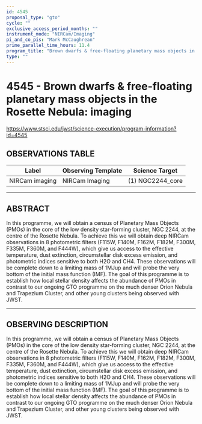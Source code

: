 ```yaml
---
id: 4545
proposal_type: "gto"
cycle: ""
exclusive_access_period_months: ""
instrument_mode: "NIRCam/Imaging"
pi_and_co_pis: "Mark McCaughrean"
prime_parallel_time_hours: 11.4
program_title: "Brown dwarfs & free-floating planetary mass objects in the Rosette Nebula: imaging"
type: ""
---
```

# 4545 - Brown dwarfs & free-floating planetary mass objects in the Rosette Nebula: imaging
https://www.stsci.edu/jwst/science-execution/program-information?id=4545
## OBSERVATIONS TABLE
| Label          | Observing Template | Science Target      |
|----------------|--------------------|---------------------|
| NIRCam imaging | NIRCam Imaging     | (1) NGC2244_core    |

---

## ABSTRACT

In this programme, we will obtain a census of Planetary Mass Objects (PMOs) in the core of the low density star-forming cluster, NGC 2244, at the centre of the Rosette Nebula. To achieve this we will obtain deep NIRCam observations in 8 photometric filters (F115W, F140M, F162M, F182M, F300M, F335M, F360M, and F444W), which give us access to the effective temperature, dust extinction, circumstellar disk excess emission, and photometric indices sensitive to both H2O and CH4. These observations will be complete down to a limiting mass of 1MJup and will probe the very bottom of the initial mass function (IMF). The goal of this programme is to establish how local stellar density affects the abundance of PMOs in contrast to our ongoing GTO programme on the much denser Orion Nebula and Trapezium Cluster, and other young clusters being observed with JWST.

---

## OBSERVING DESCRIPTION

In this programme, we will obtain a census of Planetary Mass Objects (PMOs) in the core of the low density star-forming cluster, NGC 2244, at the centre of the Rosette Nebula. To achieve this we will obtain deep NIRCam observations in 8 photometric filters (F115W, F140M, F162M, F182M, F300M, F335M, F360M, and F444W), which give us access to the effective temperature, dust extinction, circumstellar disk excess emission, and photometric indices sensitive to both H2O and CH4. These observations will be complete down to a limiting mass of 1MJup and will probe the very bottom of the initial mass function (IMF). The goal of this programme is to establish how local stellar density affects the abundance of PMOs in contrast to our ongoing GTO programme on the much denser Orion Nebula and Trapezium Cluster, and other young clusters being observed with JWST.